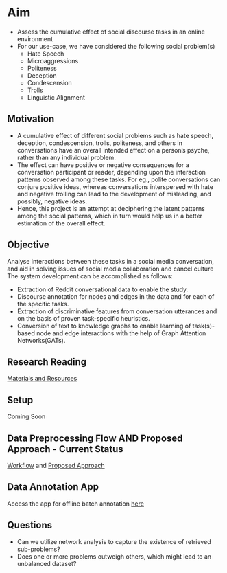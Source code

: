 # Aim 
- Assess the cumulative effect of social discourse tasks in an online environment
- For our use-case, we have considered the following social problem(s)  
  - Hate Speech 
  - Microaggressions 
  - Politeness 
  - Deception 
  - Condescension 
  - Trolls 
  - Linguistic Alignment 

## Motivation
- A cumulative effect of different social problems such as hate speech, deception, condescension, trolls, politeness, and others in conversations have an overall intended effect on a person’s psyche, rather than any individual problem. 
- The effect can have positive or negative consequences for a conversation participant or reader,  depending upon the interaction patterns observed among 
these tasks. For eg., polite conversations can conjure positive ideas, whereas conversations interspersed with hate and negative trolling can lead to
the development of misleading, and possibly, negative ideas. 
- Hence, this project is an attempt at deciphering the latent patterns among the social patterns, which in turn would help us in a better estimation of the overall effect.  

## Objective 
Analyse interactions between these tasks in a social media conversation, and aid in solving issues of social media collaboration and cancel culture
The system development can be accomplished as follows: 
- Extraction of Reddit conversational data to enable the study. 
- Discourse annotation for nodes and edges in the data and for each of the specific tasks. 
- Extraction of discriminative features from conversation utterances and on the basis of proven task-specific heuristics. 
- Conversion of text to knowledge graphs to enable learning of task(s)-based node and edge interactions with the help of Graph Attention Networks(GATs).


## Research Reading
[Materials and Resources](https://docs.google.com/spreadsheets/d/1V3lpL-hOuX-Tn2lFJUJ9mkVmAesYifW-X7ReAc11-Io/edit?usp=sharing)

## Setup 
Coming Soon 

## Data Preprocessing Flow AND Proposed Approach - Current Status 
[Workflow](https://drive.google.com/file/d/1KeSbbUdoef7MgAxnFjVvZPdlHX_43GYp/view?usp=sharing) and [Proposed Approach](https://drive.google.com/file/d/1pc1FitNZycEPpAM8Zkzz5nx1li8wuhJz/view?usp=sharing)

## Data Annotation App 
Access the app for offline batch annotation [here](https://github.com/mistryishan25/Streamlit-Convokit)
## Questions 
- Can we utilize network analysis to capture the existence of retrieved sub-problems? 
- Does one or more problems outweigh others, which might lead to an unbalanced dataset? 
